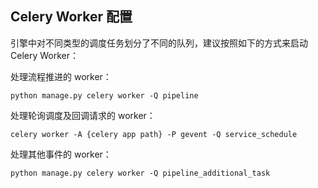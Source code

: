 ## Celery Worker 配置

引擎中对不同类型的调度任务划分了不同的队列，建议按照如下的方式来启动 Celery Worker：

处理流程推进的 worker：

```shell
python manage.py celery worker -Q pipeline
```

处理轮询调度及回调请求的 worker：

```shell
celery worker -A {celery app path} -P gevent -Q service_schedule
```

处理其他事件的 worker：

```shell
python manage.py celery worker -Q pipeline_additional_task
```

